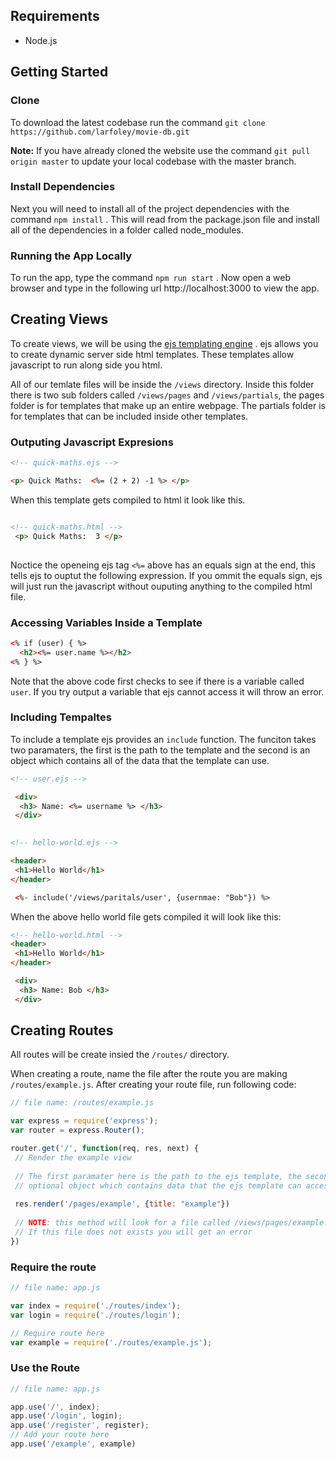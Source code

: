 
## Requirements
 - Node.js

## Getting Started

### Clone
To download the latest codebase run the command `git clone https://github.com/larfoley/movie-db.git`

**Note:**  If you have already cloned the website use the command `git pull origin master` to update your local codebase with the master branch.

### Install Dependencies
Next you will need to install all of the project dependencies with the command `npm install` . This will read from the package.json file and install all of the dependencies in a folder called node_modules.

### Running the App Locally
To run the app, type the command `npm run start` . Now open a web browser and type in the following url http://localhost:3000  to view the app.

## Creating Views
To create views, we will be using the [ejs templating engine](http://ejs.co/) . ejs allows you to create dynamic server side html templates. These templates allow javascript to run along side you html.

All of our temlate files will be inside the `/views` directory. Inside this folder there is two sub folders called `/views/pages` and `/views/partials`, the pages folder is for templates that make up an entire webpage. The partials folder is for templates that can be included inside other templates. 

### Outputing Javascript Expresions

```html
<!-- quick-maths.ejs -->

<p> Quick Maths:  <%= (2 + 2) -1 %> </p>
 ```
When this template gets compiled to html it look like this.
```html

<!-- quick-maths.html -->
 <p> Quick Maths:  3 </p>
 
```
Noctice the openeing ejs tag `<%=` above has an equals sign at the end, this tells ejs to ouptut the following expression. If you ommit the equals sign, ejs will just run the javascript without ouputing anything to the compiled html file.

### Accessing Variables Inside a Template


```html
<% if (user) { %>
  <h2><%= user.name %></h2>
<% } %>
```
Note that the above code first checks to see if there is a variable called `user`. If you try output a variable that ejs cannot access it will throw an error.

### Including Tempaltes
To include a template ejs provides an `include` function. The funciton takes two paramaters, the first is the path to the template and the second is an object which contains all of the data that the template can use.

```html
<!-- user.ejs -->

 <div>
  <h3> Name: <%= username %> </h3>
 </div>
 
```
```html
<!-- hello-world.ejs -->

<header>
 <h1>Hello World</h1>
</header>

 <%- include('/views/paritals/user', {usernmae: "Bob"}) %>

```
When the above hello world file gets compiled it will look like this:

```html
<!-- hello-world.html -->
<header>
 <h1>Hello World</h1>
</header>

 <div>
  <h3> Name: Bob </h3>
 </div>
```

## Creating Routes
All routes will be create insied the `/routes/` directory.

When creating a route, name the file after the route you are making `/routes/example.js`. After creating your route file, run following code:

```javascript
// file name: /routes/example.js

var express = require('express');
var router = express.Router();

router.get('/', function(req, res, next) {
 // Render the example view
 
 // The first paramater here is the path to the ejs template, the second paramter is an
 // optional object which contains data that the ejs template can access
 
 res.render('/pages/example', {title: "example"})
 
 // NOTE: this method will look for a file called /views/pages/example.ejs
 // If this file does not exists you will get an error
})
```

### Require the route
```javascript
// file name: app.js

var index = require('./routes/index');
var login = require('./routes/login');

// Require route here
var example = require('./routes/example.js');
```

### Use the Route
```javascript
// file name: app.js

app.use('/', index);
app.use('/login', login);
app.use('/register', register);
// Add your route here 
app.use('/example', example)

```

